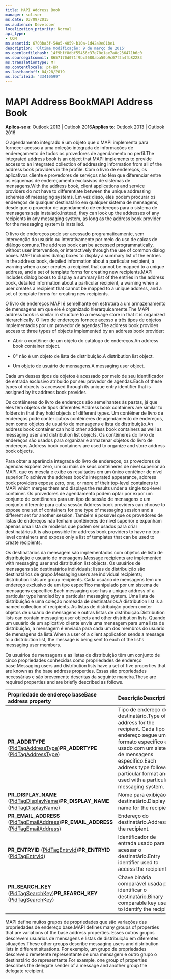 ```yaml
---
title: MAPI Address Book
manager: soliver
ms.date: 03/09/2015
ms.audience: Developer
localization_priority: Normal
api_type:
- COM
ms.assetid: 6703ba3f-54a5-4059-b10a-1d42a9e81be1
description: 'Última modificação: 9 de março de 2015'
ms.openlocfilehash: 14f9bff8dbf55456c37e70e1ae7a0c236471b6c0
ms.sourcegitcommit: 8657170d071f9bcf680aba50b9c07f2a4fb82283
ms.translationtype: MT
ms.contentlocale: pt-BR
ms.lasthandoff: 04/28/2019
ms.locfileid: "33410599"
---
```

# <a name="mapi-address-book"></a><span data-ttu-id="d2a96-103">MAPI Address Book</span><span class="sxs-lookup"><span data-stu-id="d2a96-103">MAPI Address Book</span></span>

  
  
<span data-ttu-id="d2a96-104">**Aplica-se a**: Outlook 2013 | Outlook 2016</span><span class="sxs-lookup"><span data-stu-id="d2a96-104">**Applies to**: Outlook 2013 | Outlook 2016</span></span> 
  
<span data-ttu-id="d2a96-105">O agendamento integrado é um objeto que o MAPI implementa para fornecer acesso a uma coleção integrada de informações de endereçamento de todos os provedores de agendamento no perfil.</span><span class="sxs-lookup"><span data-stu-id="d2a96-105">The integrated address book is an object that MAPI implements to provide access to an integrated collection of addressing information from all of the address book providers in the profile.</span></span> <span data-ttu-id="d2a96-106">Com o livro de endereços, os aplicativos cliente e provedores de serviços não têm que diferenciar entre os esquemas de endereçamento exclusivos de sistemas de mensagens.</span><span class="sxs-lookup"><span data-stu-id="d2a96-106">With the address book, client applications and service providers do not have to differentiate between the unique addressing schemes of messaging systems.</span></span> <span data-ttu-id="d2a96-107">Em vez disso, eles podem procurar os endereços de qualquer destinatário em qualquer sistema de mensagens, desde que o provedor de agendamento de endereços para o sistema de mensagens seja instalado.</span><span class="sxs-lookup"><span data-stu-id="d2a96-107">Instead, they can look up the addresses of any recipients in any messaging system, as long as the address book provider for the messaging system is installed.</span></span>
  
<span data-ttu-id="d2a96-108">O livro de endereços pode ser acessado programaticamente, sem intervenção do usuário ou interativamente por meio do uso de caixas de diálogo comuns.</span><span class="sxs-lookup"><span data-stu-id="d2a96-108">The address book can be accessed programmatically, without user intervention, or interactively through the use of common dialog boxes.</span></span> <span data-ttu-id="d2a96-109">MAPI includes dialog boxes to display a summary list of the entries in the address book, detailed information about a particular recipient, a warning when a user creates a recipient that cannot be mapped to a unique address, and a set of template forms for creating new recipients.</span><span class="sxs-lookup"><span data-stu-id="d2a96-109">MAPI includes dialog boxes to display a summary list of the entries in the address book, detailed information about a particular recipient, a warning when a user creates a recipient that cannot be mapped to a unique address, and a set of template forms for creating new recipients.</span></span>
  
<span data-ttu-id="d2a96-110">O livro de endereços MAPI é semelhante em estrutura a um armazenamento de mensagens em que ele é organizado hierarquicamente.</span><span class="sxs-lookup"><span data-stu-id="d2a96-110">The MAPI address book is similar in structure to a message store in that it is organized hierarchically.</span></span> <span data-ttu-id="d2a96-111">O livro de endereços fornece acesso a três tipos de objetos implementados por um provedor de agendas:</span><span class="sxs-lookup"><span data-stu-id="d2a96-111">The address book provides access to three types of objects implemented by an address book provider:</span></span>
  
- <span data-ttu-id="d2a96-112">Abrir o contêiner de um objeto do catálogo de endereços.</span><span class="sxs-lookup"><span data-stu-id="d2a96-112">An address book container object.</span></span>
    
- <span data-ttu-id="d2a96-113">0" não é um objeto de lista de distribuição.</span><span class="sxs-lookup"><span data-stu-id="d2a96-113">A distribution list object.</span></span>
    
- <span data-ttu-id="d2a96-114">Um objeto de usuário de mensagens.</span><span class="sxs-lookup"><span data-stu-id="d2a96-114">A messaging user object.</span></span>
    
<span data-ttu-id="d2a96-115">Cada um desses tipos de objetos é acessado por meio de seu identificador de entrada exclusivo atribuído por seu provedor de agendas.</span><span class="sxs-lookup"><span data-stu-id="d2a96-115">Each of these types of objects is accessed through its unique entry identifier that is assigned by its address book provider.</span></span> 
  
<span data-ttu-id="d2a96-116">Os contêineres do livro de endereços são semelhantes às pastas, já que eles têm objetos de tipos diferentes.</span><span class="sxs-lookup"><span data-stu-id="d2a96-116">Address book containers are similar to folders in that they hold objects of different types.</span></span> <span data-ttu-id="d2a96-117">Um contêiner de livro de endereços pode conter outros contêineres de agendamento de endereços, bem como objetos de usuário de mensagens e lista de distribuição.</span><span class="sxs-lookup"><span data-stu-id="d2a96-117">An address book container can hold other address book containers as well as messaging user and distribution list objects.</span></span> <span data-ttu-id="d2a96-118">Os contêineres do livro de endereços são usados para organizar e armazenar objetos do livro de endereços.</span><span class="sxs-lookup"><span data-stu-id="d2a96-118">Address book containers are used to organize and store address book objects.</span></span>
  
<span data-ttu-id="d2a96-119">Para obter a aparência integrada do livro de endereços, os provedores de agendas expõem zero, um ou mais de seus contêineres de nível superior ao MAPI, que os mescla e exibe os resultados em um único contêiner de nível superior.</span><span class="sxs-lookup"><span data-stu-id="d2a96-119">To achieve the address book's integrated appearance, address book providers expose zero, one, or more of their top-level containers to MAPI which merges them and displays the results under a single top-level container.</span></span> <span data-ttu-id="d2a96-120">Os provedores de agendamento podem optar por expor um conjunto de contêineres para um tipo de sessão de mensagens e um conjunto diferente para outra sessão.</span><span class="sxs-lookup"><span data-stu-id="d2a96-120">Address book providers can choose to expose one set of containers for one type of messaging session and a different set for another session.</span></span> <span data-ttu-id="d2a96-121">Também é possível que os provedores de listas de endereços não tenham contêineres de nível superior e exponham apenas uma lista de modelos que podem ser usados para criar destinatários.</span><span class="sxs-lookup"><span data-stu-id="d2a96-121">It is also possible for address book providers to have no top-level containers and expose only a list of templates that can be used to create recipients.</span></span>
  
<span data-ttu-id="d2a96-122">Os destinatários da mensagem são implementados com objetos de lista de distribuição e usuário de mensagens.</span><span class="sxs-lookup"><span data-stu-id="d2a96-122">Message recipients are implemented with messaging user and distribution list objects.</span></span> <span data-ttu-id="d2a96-123">Os usuários de mensagens são destinatários individuais; listas de distribuição são destinatários de grupo.</span><span class="sxs-lookup"><span data-stu-id="d2a96-123">Messaging users are individual recipients; distribution lists are group recipients.</span></span> <span data-ttu-id="d2a96-124">Cada usuário de mensagens tem um endereço exclusivo de um tipo específico manipulado por um sistema de mensagens específico.</span><span class="sxs-lookup"><span data-stu-id="d2a96-124">Each messaging user has a unique address of a particular type handled by a particular messaging system.</span></span> <span data-ttu-id="d2a96-125">Uma lista de distribuição é uma coleção nomeada de destinatários.</span><span class="sxs-lookup"><span data-stu-id="d2a96-125">A distribution list is a named collection of recipients.</span></span> <span data-ttu-id="d2a96-126">As listas de distribuição podem conter objetos de usuário de mensagens e outras listas de distribuição.</span><span class="sxs-lookup"><span data-stu-id="d2a96-126">Distribution lists can contain messaging user objects and other distribution lists.</span></span> <span data-ttu-id="d2a96-127">Quando um usuário de um aplicativo cliente envia uma mensagem para uma lista de distribuição, a mensagem é enviada para cada um dos membros do usuário de mensagens da lista.</span><span class="sxs-lookup"><span data-stu-id="d2a96-127">When a user of a client application sends a message to a distribution list, the message is being sent to each of the list's messaging user members.</span></span> 
  
<span data-ttu-id="d2a96-128">Os usuários de mensagens e as listas de distribuição têm um conjunto de cinco propriedades conhecidas como propriedades de endereço base.</span><span class="sxs-lookup"><span data-stu-id="d2a96-128">Messaging users and distribution lists have a set of five properties that are known as the base address properties.</span></span> <span data-ttu-id="d2a96-129">Essas são propriedades necessárias e são brevemente descritas da seguinte maneira.</span><span class="sxs-lookup"><span data-stu-id="d2a96-129">These are required properties and are briefly described as follows.</span></span>
  
|<span data-ttu-id="d2a96-130">**Propriedade de endereço base**</span><span class="sxs-lookup"><span data-stu-id="d2a96-130">**Base address property**</span></span>|<span data-ttu-id="d2a96-131">**Descrição**</span><span class="sxs-lookup"><span data-stu-id="d2a96-131">**Description**</span></span>|
|:-----|:-----|
|<span data-ttu-id="d2a96-132">**PR_ADDRTYPE** ([PidTagAddressType](pidtagaddresstype-canonical-property.md))</span><span class="sxs-lookup"><span data-stu-id="d2a96-132">**PR_ADDRTYPE** ([PidTagAddressType](pidtagaddresstype-canonical-property.md))</span></span>  <br/> |<span data-ttu-id="d2a96-133">Tipo de endereço do destinatário.</span><span class="sxs-lookup"><span data-stu-id="d2a96-133">Type of address for the recipient.</span></span> <span data-ttu-id="d2a96-134">Cada tipo de endereço segue um formato específico e é usado com um sistema de mensagens específico.</span><span class="sxs-lookup"><span data-stu-id="d2a96-134">Each address type follows a particular format and is used with a particular messaging system.</span></span>  <br/> |
|<span data-ttu-id="d2a96-135">**PR_DISPLAY_NAME** ([PidTagDisplayName](pidtagdisplayname-canonical-property.md))</span><span class="sxs-lookup"><span data-stu-id="d2a96-135">**PR_DISPLAY_NAME** ([PidTagDisplayName](pidtagdisplayname-canonical-property.md))</span></span>  <br/> |<span data-ttu-id="d2a96-136">Nome para exibição do destinatário.</span><span class="sxs-lookup"><span data-stu-id="d2a96-136">Displayable name for the recipient.</span></span>  <br/> |
|<span data-ttu-id="d2a96-137">**PR_EMAIL_ADDRESS** ([PidTagEmailAddress](pidtagemailaddress-canonical-property.md))</span><span class="sxs-lookup"><span data-stu-id="d2a96-137">**PR_EMAIL_ADDRESS** ([PidTagEmailAddress](pidtagemailaddress-canonical-property.md))</span></span>  <br/> |<span data-ttu-id="d2a96-138">Endereço do destinatário.</span><span class="sxs-lookup"><span data-stu-id="d2a96-138">Address of the recipient.</span></span>  <br/> |
|<span data-ttu-id="d2a96-139">**PR_ENTRYID** ([PidTagEntryId](pidtagentryid-canonical-property.md))</span><span class="sxs-lookup"><span data-stu-id="d2a96-139">**PR_ENTRYID** ([PidTagEntryId](pidtagentryid-canonical-property.md))</span></span>  <br/> |<span data-ttu-id="d2a96-140">Identificador de entrada usado para acessar o destinatário.</span><span class="sxs-lookup"><span data-stu-id="d2a96-140">Entry identifier used to access the recipient.</span></span>  <br/> |
|<span data-ttu-id="d2a96-141">**PR_SEARCH_KEY** ([PidTagSearchKey](pidtagsearchkey-canonical-property.md))</span><span class="sxs-lookup"><span data-stu-id="d2a96-141">**PR_SEARCH_KEY** ([PidTagSearchKey](pidtagsearchkey-canonical-property.md))</span></span>  <br/> |<span data-ttu-id="d2a96-142">Chave binária comparável usada para identificar o destinatário.</span><span class="sxs-lookup"><span data-stu-id="d2a96-142">Binary comparable key used to identify the recipient.</span></span>  <br/> |
   
<span data-ttu-id="d2a96-143">MAPI define muitos grupos de propriedades que são variações das propriedades de endereço base.</span><span class="sxs-lookup"><span data-stu-id="d2a96-143">MAPI defines many groups of properties that are variations of the base address properties.</span></span> <span data-ttu-id="d2a96-144">Esses outros grupos descrevem usuários de mensagens e listas de distribuição em diferentes situações.</span><span class="sxs-lookup"><span data-stu-id="d2a96-144">These other groups describe messaging users and distribution lists in different situations.</span></span> <span data-ttu-id="d2a96-145">Por exemplo, um grupo de propriedades descreve o remetente representante de uma mensagem e outro grupo o destinatário do representante.</span><span class="sxs-lookup"><span data-stu-id="d2a96-145">For example, one group of properties describes the delegate sender of a message and another group the delegate recipient.</span></span>
  

